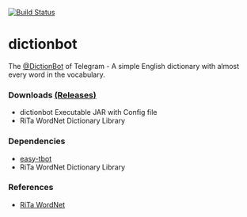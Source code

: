 [![Build Status](https://travis-ci.org/shiblymeeran/dictionbot.svg)](https://travis-ci.org/shiblymeeran/dictionbot)
# dictionbot
The [@DictionBot](https://telegram.me/dictionbot) of Telegram - A simple English dictionary with almost every word in the vocabulary.

### Downloads [(Releases)](https://github.com/shiblymeeran/dictionbot/releases) ###
* dictionbot Executable JAR with Config file
* RiTa WordNet Dictionary Library

### Dependencies ###
* [easy-tbot](https://github.com/shiblymeeran/easy-tbot)
* RiTa WordNet Dictionary Library

### References ###
* [RiTa WordNet](https://rednoise.org/rita/reference/index.php)
